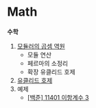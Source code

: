 # Math
**수학**

1. [모듈러의 곱셈 역원]()
   - 모듈 연산
   - 페르마의 소정리
   - 확장 유클리드 호제
2. [유클리드 호제]()
3. 예제
   - [[백준] 11401 이항계수 3]()
